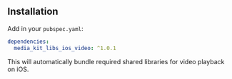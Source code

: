 ## Installation

Add in your `pubspec.yaml`:

```yaml
dependencies:
  media_kit_libs_ios_video: ^1.0.1
```

This will automatically bundle required shared libraries for video playback on iOS.
